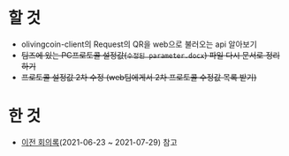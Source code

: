 # 할 것
- olivingcoin-client의 Request의 QR을 web으로 불러오는 api 알아보기
- ~~팀즈에 있는 PC프로토콜 설정값(`수정된 parameter.docx`) 파일 다시 문서로 정리하기~~
- ~~프로토콜 설정값 2차 수정 (web팀에게서 2차 프로토콜 수정값 목록 받기)~~

# 한 것
- [이전 회의록](옛날_회의록)(2021-06-23 ~ 2021-07-29) 참고 


